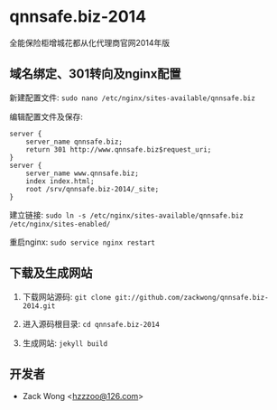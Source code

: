qnnsafe.biz-2014
=============

全能保险柜增城花都从化代理商官网2014年版


域名绑定、301转向及nginx配置
-----

新建配置文件: ``sudo nano /etc/nginx/sites-available/qnnsafe.biz``

编辑配置文件及保存: 

    server {
        server_name qnnsafe.biz;
        return 301 http://www.qnnsafe.biz$request_uri;
    }
    server {
        server_name www.qnnsafe.biz;
        index index.html;
        root /srv/qnnsafe.biz-2014/_site;
    }

建立链接: ``sudo ln -s /etc/nginx/sites-available/qnnsafe.biz /etc/nginx/sites-enabled/``

重启nginx: ``sudo service nginx restart``


下载及生成网站
-----

1. 下载网站源码: ``git clone git://github.com/zackwong/qnnsafe.biz-2014.git``

2. 进入源码根目录: ``cd qnnsafe.biz-2014``

3. 生成网站: ``jekyll build``


开发者
---------

* Zack Wong &lt;hzzzoo@126.com&gt;
